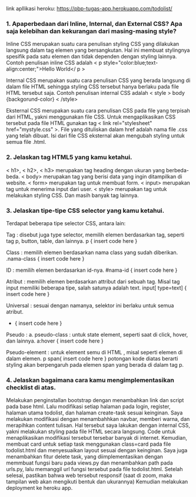 link apllikasi heroku: https://pbp-tugas-app.herokuapp.com/todolist/

### 1. Apaperbedaan dari Inline, Internal, dan External CSS? Apa saja kelebihan dan kekurangan dari masing-masing style?
Inline CSS merupakan suatu cara penulisan styling CSS yang dilakukan langsung dalam tag elemen yang bersangkutan. Hal ini membuat stylingnya spesifik pada satu elemen dan tidak dependen dengan styling lainnya. Contoh penulisan inline CSS adalah < p style="color:blue;text-align:center;">Hello World</ p >

Internal CSS merupakan suatu cara penulisan CSS yang berada langsung di dalam file HTML sehingga styling CSS tersebut hanya berlaku pada file HTML tersebut saja. Contoh penulisan internal CSS adalah < style > body {backgorund-color} < /style>

Eksternal CSS merupakan suatu cara penulisan CSS pada file yang terpisah dari HTML, yakni menggunakan file CSS. Untuk mengaplikasikan CSS tersebut pada file HTML gunakan tag < link rel="stylesheet" href="mystyle.css" >. File yang dituliskan dalam href adalah nama file .css yang telah dibuat. Isi dari file CSS eksternal akan mengubah styling untuk semua file .html.

### 2. Jelaskan tag HTML5 yang kamu ketahui.
< h1>, < h2>, < h3> merupakan tag heading dengan ukuran yang berbeda-beda.
< body> merupakan tag yang berisi data yang ingin ditampilkan di website.
< form> merupakan tag untuk membuat form.
< input> merupakan tag untuk menerima input dari user.
< style> merupakan tag untuk melakukan styling CSS.
Dan masih banyak tag lainnya.

### 3. Jelaskan tipe-tipe CSS selector yang kamu ketahui.
Terdapat beberapa tipe selector CSS, antara lain:

Tag : disebut juga type selector, memilih elemen berdasarkan tag, seperti tag p, button, table, dan lainnya.
p {
    insert code here
}

Class : memilih elemen berdasarkan nama class yang sudah diberikan.
.nama-class {
    insert code here
}

ID : memilih elemen berdasarkan id-nya.
#nama-id {
    insert code here
}

Atribut : memilih elemen berdasarkan attribut dari sebuah tag. Misal tag input memiliki beberapa tipe, salah satunya adalah text.
input[ type=text] {
    insert code here
}

Universal : sesuai dengan namanya, selektor ini berlaku untuk semua atribut.
* {
    insert code here
}

Pseudo : a. pseudo-class : untuk state element, seperti saat di click, hover, dan lainnya.
a:hover {
    insert code here
}

Pseudo-element : untuk element semu di HTML , misal seperti elemen di dalam elemen.
p span{
    insert code here
}
potongan kode diatas berarti styling akan berpengaruh pada elemen span yang berada di dalam tag p.

### 4. Jelaskan bagaimana cara kamu mengimplementasikan checklist di atas.
Melakukan penginstallan bootstrap dengan menambahkan link dan script pada base html. Lalu modifikasi setiap halaman pada login, register, halaman utama todolist, dan halaman create-task sesuai keinginan. Saya melakukan modifikasi dengan menambahhkan navbar, memberi warna, dan merapihkan content tulisan. Hal tersebut saya lakukan dengan internal CSS, yakni melakukan styling pada file HTML secara langsung. Code untuk menaplikasikan modifikasi tersebut tersebar banyak di internet.
Kemudian, membuat card untuk setiap task menggunakan class=card pada file todolist.html dan menyesuaikan layout sesuai dengan keinginan. Saya juga menambahkan fitur delete task, yang diimplementasikan dengan memmbuat fungsi baru pada views.py dan menambahkan path pada urls.py, lalu memanggil url fungsi tersebut pada file todolist.html.
Setelah selesai, pastikan bahwa web tersebut responsif (saat di zoom, maka tampilan web akan mengikuti bentuk dan ukurannya) Kemudian melakukan deployment ke heroku app.